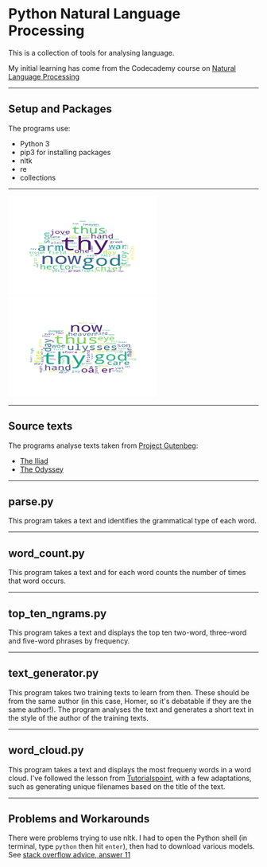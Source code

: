 # Python Natural Language Processing 

This is a collection of tools for analysing language.

My initial learning has come from the Codecademy course on [Natural Language Processing](https://www.codecademy.com/learn/natural-language-processing)

---

## Setup and Packages 
The programs use:
* Python 3
* pip3 for installing packages
* nltk
* re
* collections

---

<p>
  <img src="TheIliadwordCloud.png" alt="The Iliad Word Cloud" width="300" height="200"/>
  <img src="TheOdysseywordCloud.png" alt="The Odyssey Word Cloud" width="300" height="200"/> 
</p>

---

## Source texts
The programs analyse texts taken from [Project Gutenbeg](http://www.gutenberg.org/wiki/Main_Page):
* [The Iliad](http://www.gutenberg.org/ebooks/6130)
* [The Odyssey](http://www.gutenberg.org/files/3160/3160-0.txt)

---

## __parse.py__ 
This program takes a text and identifies the grammatical type of each word. 

---

## __word_count.py__ 
This program takes a text and for each word counts the number of times that word occurs. 

---

## __top_ten_ngrams.py__ 
This program takes a text and displays the top ten two-word, three-word and five-word phrases by frequency.

---

## __text_generator.py__ 
This program takes two training texts to learn from then. These should be from the same author (in this case, Homer, so it's debatable if they are the same author!). The program analyses the text and generates a short text in the style of the author of the training texts.

---

## __word_cloud.py__ 
This program takes a text and displays the most frequeny words in a word cloud. I've followed the lesson from [Tutorialspoint](https://www.tutorialspoint.com/create-word-cloud-using-python), with a few adaptations, such as generating unique filenames based on the title of the text.

---

## Problems and Workarounds
There were problems trying to use nltk. I had to open the Python shell (in terminal, type `python` then hit `enter`), then had to download various models. See [stack overflow advice, answer 11](https://stackoverflow.com/questions/38916452/nltk-download-ssl-certificate-verify-failed/59530679#59530679)